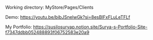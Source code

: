 Working directory: MyStore/Pages/Clients

Demo: https://youtu.be/bibJSnelwGk?si=8esBlFxFLuLeTFLf

My Portfolio: https://susilosuryap.notion.site/Surya-s-Portfolio-Site-f7347ddbb052488893f06752583e20a9
